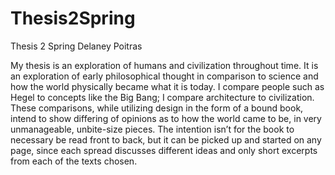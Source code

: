 # Thesis2Spring
Thesis 2 Spring Delaney Poitras

My thesis is an exploration of humans and civilization throughout time. It is an exploration of early philosophical thought in comparison to science and how the world physically became what it is today. I compare people such as Hegel to concepts like the Big Bang; I compare architecture to civilization. These comparisons, while utilizing design in the form of a bound book, intend to show differing of opinions as to how the world came to be, in very unmanageable, unbite-size pieces. The intention isn’t for the book to necessary be read front to back, but it can be picked up and started on any page, since each spread discusses different ideas and only short excerpts from each of the texts chosen. 
